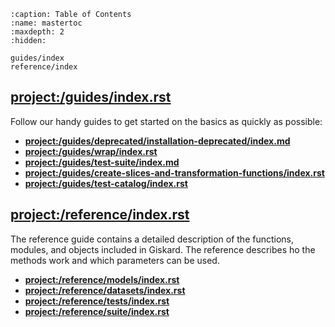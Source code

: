 ```{toctree}
:caption: Table of Contents
:name: mastertoc
:maxdepth: 2
:hidden:

guides/index
reference/index
```

## <project:/guides/index.rst>

Follow our handy guides to get started on the basics as quickly as possible:

- **<project:/guides/deprecated/installation-deprecated/index.md>**
- **<project:/guides/wrap/index.rst>**
- **<project:/guides/test-suite/index.md>**
- **<project:/guides/create-slices-and-transformation-functions/index.rst>**
- **<project:/guides/test-catalog/index.rst>**

## <project:/reference/index.rst>

The reference guide contains a detailed description of the functions, modules, and objects included in Giskard.
The reference describes ho the methods work and which parameters can be used.

- **<project:/reference/models/index.rst>**
- **<project:/reference/datasets/index.rst>**
- **<project:/reference/tests/index.rst>**
- **<project:/reference/suite/index.rst>**